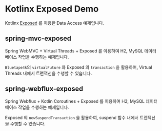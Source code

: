 # Kotlinx Exposed Demo

Kotlinx [Exposed](https://github.com/JetBrains/Exposed) 를 이용한 Data Access 예제입니다.

## spring-mvc-exposed

Spring WebMVC + Virtual Threads + Exposed 를 이용하여 H2, MySQL 데이터베이스 작업을 수행하는 예제입니다.

`Bluetape4k`의 `virtualFuture` 와 Exposed 의 `transaction` 을 활용하여, Virtual Threads 내에서 트랜잭션을 수행할 수 있습니다.

## spring-webflux-exposed

Spring Webflux + Kotlin Coroutines + Exposed 를 이용하여 H2, MySQL 데이터베이스 작업을 수행하는 예제입니다.

Exposed 의 `newSuspendTransaction` 을 활용하여, suspend 함수 내에서 트랜잭션을 수행할 수 있습니다.

